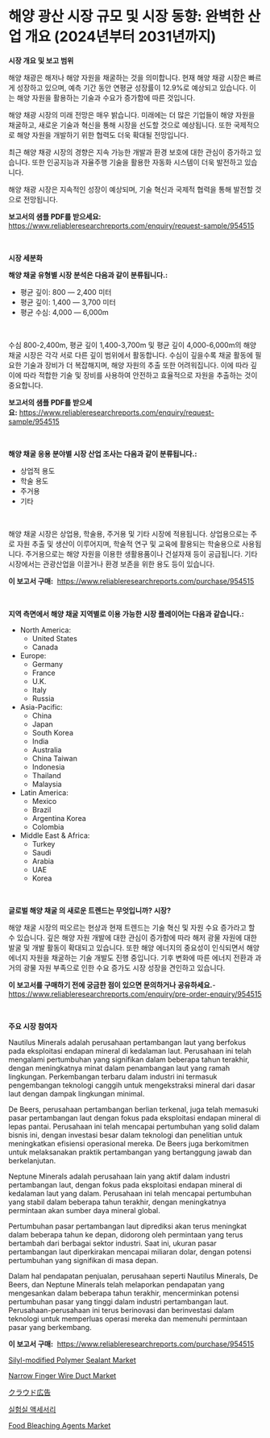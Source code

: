 <p><h1>해양 광산 시장 규모 및 시장 동향: 완벽한 산업 개요 (2024년부터 2031년까지)</h1></p><p><strong>시장 개요 및 보고 범위</strong></p>
<p><p>해양 채광은 해저나 해양 자원을 채굴하는 것을 의미합니다. 현재 해양 채광 시장은 빠르게 성장하고 있으며, 예측 기간 동안 연평균 성장률이 12.9%로 예상되고 있습니다. 이는 해양 자원을 활용하는 기술과 수요가 증가함에 따른 것입니다. </p><p>해양 채광 시장의 미래 전망은 매우 밝습니다. 미래에는 더 많은 기업들이 해양 자원을 채굴하고, 새로운 기술과 혁신을 통해 시장을 선도할 것으로 예상됩니다. 또한 국제적으로 해양 자원을 개발하기 위한 협력도 더욱 확대될 전망입니다.</p><p>최근 해양 채광 시장의 경향은 지속 가능한 개발과 환경 보호에 대한 관심이 증가하고 있습니다. 또한 인공지능과 자율주행 기술을 활용한 자동화 시스템이 더욱 발전하고 있습니다.</p><p>해양 채광 시장은 지속적인 성장이 예상되며, 기술 혁신과 국제적 협력을 통해 발전할 것으로 전망됩니다.</p></p>
<p><strong>보고서의 샘플 PDF를 받으세요:</strong> <a href="https://www.reliableresearchreports.com/enquiry/request-sample/954515">https://www.reliableresearchreports.com/enquiry/request-sample/954515</a></p>
<p>&nbsp;</p>
<p><strong>시장 세분화</strong></p>
<p><strong>해양 채굴 유형별 시장 분석은 다음과 같이 분류됩니다.:</strong></p>
<p><ul><li>평균 깊이: 800 — 2,400 미터</li><li>평균 깊이: 1,400 — 3,700 미터</li><li>평균 수심: 4,000 — 6,000m</li></ul></p>
<p>&nbsp;</p>
<p><p>수심 800-2,400m, 평균 깊이 1,400-3,700m 및 평균 깊이 4,000-6,000m의 해양 채굴 시장은 각각 서로 다른 깊이 범위에서 활동합니다. 수심이 깊을수록 채굴 활동에 필요한 기술과 장비가 더 복잡해지며, 해양 자원의 추출 또한 어려워집니다. 이에 따라 깊이에 따라 적합한 기술 및 장비를 사용하여 안전하고 효율적으로 자원을 추출하는 것이 중요합니다.</p></p>
<p><strong>보고서의 샘플 PDF를 받으세요:</strong>&nbsp;<a href="https://www.reliableresearchreports.com/enquiry/request-sample/954515">https://www.reliableresearchreports.com/enquiry/request-sample/954515</a></p>
<p>&nbsp;</p>
<p><strong> 해양 채굴 응용 분야별 시장 산업 조사는 다음과 같이 분류됩니다.:</strong></p>
<p><ul><li>상업적 용도</li><li>학술 용도</li><li>주거용</li><li>기타</li></ul></p>
<p>&nbsp;</p>
<p><p>해양 채굴 시장은 상업용, 학술용, 주거용 및 기타 시장에 적용됩니다. 상업용으로는 주로 자원 추출 및 생산이 이루어지며, 학술적 연구 및 교육에 활용되는 학술용으로 사용됩니다. 주거용으로는 해양 자원을 이용한 생활용품이나 건설자재 등이 공급됩니다. 기타 시장에서는 관광산업을 이끌거나 환경 보존을 위한 용도 등이 있습니다.</p></p>
<p><strong>이 보고서 구매:</strong>&nbsp; <a href="https://www.reliableresearchreports.com/purchase/954515">https://www.reliableresearchreports.com/purchase/954515</a></p>
<p>&nbsp;</p>
<p><strong>지역 측면에서 해양 채굴 지역별로 이용 가능한 시장 플레이어는 다음과 같습니다.:</strong></p>
<p><ul>
    <li>
        North America:
        <ul>
            <li>United States</li>
            <li>Canada</li>
        </ul>
    </li>
    <li>
        Europe:
        <ul>
            <li>Germany</li>
            <li>France</li>
            <li>U.K.</li>
            <li>Italy</li>
            <li>Russia</li>
        </ul>
    </li>
    <li>
        Asia-Pacific:
        <ul>
            <li>China</li>
            <li>Japan</li>
            <li>South Korea</li>
            <li>India</li>
            <li>Australia</li>
            <li>China Taiwan</li>
            <li>Indonesia</li>
            <li>Thailand</li>
            <li>Malaysia</li>
        </ul>
    </li>
    <li>
        Latin America:
        <ul>
            <li>Mexico</li>
            <li>Brazil</li>
            <li>Argentina Korea</li>
            <li>Colombia</li>
        </ul>
    </li>
    <li>
        Middle East & Africa:
        <ul>
            <li>Turkey</li>
            <li>Saudi</li>
            <li>Arabia</li>
            <li>UAE</li>
            <li>Korea</li>
        </ul>
    </li>
    </ul></p>
<p>&nbsp;</p>
<p><strong>글로벌 해양 채굴 의 새로운 트렌드는 무엇입니까? 시장?</strong></p>
<p><p>해양 채굴 시장의 떠오르는 현상과 현재 트렌드는 기술 혁신 및 자원 수요 증가라고 할 수 있습니다. 깊은 해양 자원 개발에 대한 관심이 증가함에 따라 해저 광물 자원에 대한 발굴 및 개발 활동이 확대되고 있습니다. 또한 해양 에너지의 중요성이 인식되면서 해양 에너지 자원을 채굴하는 기술 개발도 진행 중입니다. 기후 변화에 따른 에너지 전환과 과거의 광물 자원 부족으로 인한 수요 증가도 시장 성장을 견인하고 있습니다.</p></p>
<p><strong>이 보고서를 구매하기 전에 궁금한 점이 있으면 문의하거나 공유하세요.</strong>- <a href="https://www.reliableresearchreports.com/enquiry/pre-order-enquiry/954515">https://www.reliableresearchreports.com/enquiry/pre-order-enquiry/954515</a></p>
<p>&nbsp;</p>
<p><strong>주요 시장 참여자</strong></p>
<p><p>Nautilus Minerals adalah perusahaan pertambangan laut yang berfokus pada eksploitasi endapan mineral di kedalaman laut. Perusahaan ini telah mengalami pertumbuhan yang signifikan dalam beberapa tahun terakhir, dengan meningkatnya minat dalam penambangan laut yang ramah lingkungan. Perkembangan terbaru dalam industri ini termasuk pengembangan teknologi canggih untuk mengekstraksi mineral dari dasar laut dengan dampak lingkungan minimal.</p><p>De Beers, perusahaan pertambangan berlian terkenal, juga telah memasuki pasar pertambangan laut dengan fokus pada eksploitasi endapan mineral di lepas pantai. Perusahaan ini telah mencapai pertumbuhan yang solid dalam bisnis ini, dengan investasi besar dalam teknologi dan penelitian untuk meningkatkan efisiensi operasional mereka. De Beers juga berkomitmen untuk melaksanakan praktik pertambangan yang bertanggung jawab dan berkelanjutan.</p><p>Neptune Minerals adalah perusahaan lain yang aktif dalam industri pertambangan laut, dengan fokus pada eksploitasi endapan mineral di kedalaman laut yang dalam. Perusahaan ini telah mencapai pertumbuhan yang stabil dalam beberapa tahun terakhir, dengan meningkatnya permintaan akan sumber daya mineral global.</p><p>Pertumbuhan pasar pertambangan laut diprediksi akan terus meningkat dalam beberapa tahun ke depan, didorong oleh permintaan yang terus bertambah dari berbagai sektor industri. Saat ini, ukuran pasar pertambangan laut diperkirakan mencapai miliaran dolar, dengan potensi pertumbuhan yang signifikan di masa depan.</p><p>Dalam hal pendapatan penjualan, perusahaan seperti Nautilus Minerals, De Beers, dan Neptune Minerals telah melaporkan pendapatan yang mengesankan dalam beberapa tahun terakhir, mencerminkan potensi pertumbuhan pasar yang tinggi dalam industri pertambangan laut. Perusahaan-perusahaan ini terus berinovasi dan berinvestasi dalam teknologi untuk memperluas operasi mereka dan memenuhi permintaan pasar yang berkembang.</p></p>
<p><strong>이 보고서 구매:</strong>&nbsp;&nbsp;<a href="https://www.reliableresearchreports.com/purchase/954515">https://www.reliableresearchreports.com/purchase/954515</a></p>
<p><p><a href="https://github.com/vimar16th/Market-Research-Report-List-3/blob/main/silyl-modified-polymer-sealant-market.md">Silyl-modified Polymer Sealant Market</a></p><p><a href="https://invited-way-688.notion.site/Narrow-Finger-Wire-Duct-Market-Size-Growth-and-Forecast-from-2024-2031-5b20712cced54b1f90ca154774eb00be">Narrow Finger Wire Duct Market</a></p><p><a href="https://github.com/zjkmgcs938405/Market-Research-Report-List-1/blob/main/5623051185262.md">クラウド広告</a></p><p><a href="https://github.com/vsnao330707/Market-Research-Report-List-1/blob/main/1630105185197.md">실험실 액세서리</a></p><p><a href="https://view.publitas.com/reportprime-1/food-bleaching-agents-market-analysis-examines-its-scope-on-growth-opportunities-and-forecasted-trends-spanning-from-2024-to-2031/">Food Bleaching Agents Market</a></p></p>
